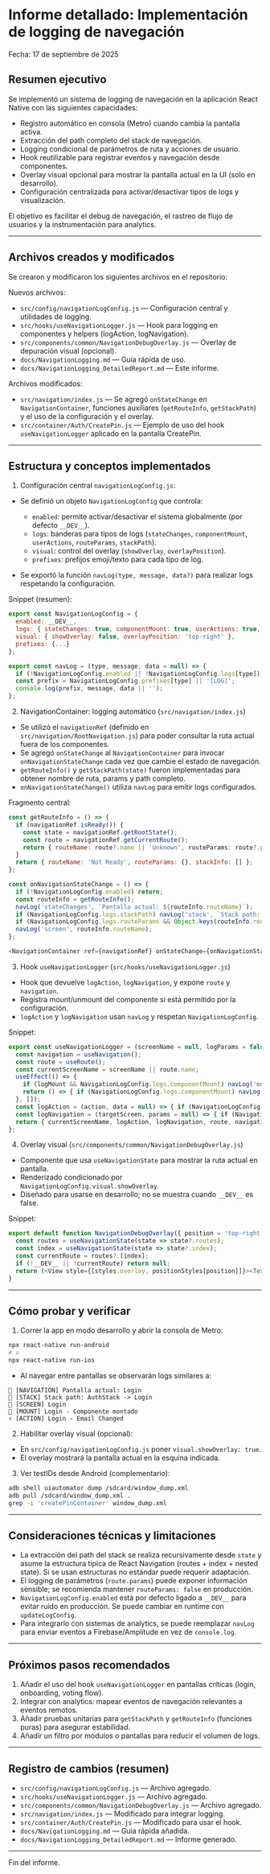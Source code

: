 # Informe detallado: Implementación de logging de navegación

Fecha: 17 de septiembre de 2025

## Resumen ejecutivo

Se implementó un sistema de logging de navegación en la aplicación React Native con las siguientes capacidades:

- Registro automático en consola (Metro) cuando cambia la pantalla activa.
- Extracción del path completo del stack de navegación.
- Logging condicional de parámetros de ruta y acciones de usuario.
- Hook reutilizable para registrar eventos y navegación desde componentes.
- Overlay visual opcional para mostrar la pantalla actual en la UI (solo en desarrollo).
- Configuración centralizada para activar/desactivar tipos de logs y visualización.

El objetivo es facilitar el debug de navegación, el rastreo de flujo de usuarios y la instrumentación para analytics.

---

## Archivos creados y modificados

Se crearon y modificaron los siguientes archivos en el repositorio:

Nuevos archivos:

- `src/config/navigationLogConfig.js` — Configuración central y utilidades de logging.
- `src/hooks/useNavigationLogger.js` — Hook para logging en componentes y helpers (logAction, logNavigation).
- `src/components/common/NavigationDebugOverlay.js` — Overlay de depuración visual (opcional).
- `docs/NavigationLogging.md` — Guia rápida de uso.
- `docs/NavigationLogging_DetailedReport.md` — Este informe.

Archivos modificados:

- `src/navigation/index.js` — Se agregó `onStateChange` en `NavigationContainer`, funciones auxiliares (`getRouteInfo`, `getStackPath`) y el uso de la configuración y el overlay.
- `src/container/Auth/CreatePin.js` — Ejemplo de uso del hook `useNavigationLogger` aplicado en la pantalla CreatePin.

---

## Estructura y conceptos implementados

1. Configuración central `navigationLogConfig.js`:

- Se definió un objeto `NavigationLogConfig` que controla:
  - `enabled`: permite activar/desactivar el sistema globalmente (por defecto `__DEV__`).
  - `logs`: banderas para tipos de logs (`stateChanges`, `componentMount`, `userActions`, `routeParams`, `stackPath`).
  - `visual`: control del overlay (`showOverlay`, `overlayPosition`).
  - `prefixes`: prefijos emoji/texto para cada tipo de log.

- Se exportó la función `navLog(type, message, data?)` para realizar logs respetando la configuración.

Snippet (resumen):

```javascript
export const NavigationLogConfig = {
  enabled: __DEV__,
  logs: { stateChanges: true, componentMount: true, userActions: true, routeParams: false, stackPath: true },
  visual: { showOverlay: false, overlayPosition: 'top-right' },
  prefixes: {...}
};

export const navLog = (type, message, data = null) => {
  if (!NavigationLogConfig.enabled || !NavigationLogConfig.logs[type]) return;
  const prefix = NavigationLogConfig.prefixes[type] || '[LOG]';
  console.log(prefix, message, data || '');
};
```

2. NavigationContainer: logging automático (`src/navigation/index.js`)

- Se utilizó el `navigationRef` (definido en `src/navigation/RootNavigation.js`) para poder consultar la ruta actual fuera de los componentes.
- Se agregó `onStateChange` al `NavigationContainer` para invocar `onNavigationStateChange` cada vez que cambie el estado de navegación.
- `getRouteInfo()` y `getStackPath(state)` fueron implementadas para obtener nombre de ruta, params y path completo.
- `onNavigationStateChange()` utiliza `navLog` para emitir logs configurados.

Fragmento central:

```javascript
const getRouteInfo = () => {
  if (navigationRef.isReady()) {
    const state = navigationRef.getRootState();
    const route = navigationRef.getCurrentRoute();
    return { routeName: route?.name || 'Unknown', routeParams: route?.params || {}, stackInfo: getStackPath(state) };
  }
  return { routeName: 'Not Ready', routeParams: {}, stackInfo: [] };
};

const onNavigationStateChange = () => {
  if (!NavigationLogConfig.enabled) return;
  const routeInfo = getRouteInfo();
  navLog('stateChanges', `Pantalla actual: ${routeInfo.routeName}`);
  if (NavigationLogConfig.logs.stackPath) navLog('stack', `Stack path: ${routeInfo.stackInfo.join(' -> ')}`);
  if (NavigationLogConfig.logs.routeParams && Object.keys(routeInfo.routeParams).length > 0) navLog('params', `Parámetros: ${routeInfo.routeName}`, routeInfo.routeParams);
  navLog('screen', routeInfo.routeName);
};

<NavigationContainer ref={navigationRef} onStateChange={onNavigationStateChange}> ... </NavigationContainer>
```

3. Hook `useNavigationLogger` (`src/hooks/useNavigationLogger.js`)

- Hook que devuelve `logAction`, `logNavigation`, y expone `route` y `navigation`.
- Registra mount/unmount del componente si está permitido por la configuración.
- `logAction` y `logNavigation` usan `navLog` y respetan `NavigationLogConfig`.

Snippet:

```javascript
export const useNavigationLogger = (screenName = null, logParams = false, logMount = true) => {
  const navigation = useNavigation();
  const route = useRoute();
  const currentScreenName = screenName || route.name;
  useEffect(() => {
    if (logMount && NavigationLogConfig.logs.componentMount) navLog('mount', `${currentScreenName} - Componente montado`);
    return () => { if (NavigationLogConfig.logs.componentMount) navLog('unmount', `${currentScreenName} - Componente desmontado`); };
  }, []);
  const logAction = (action, data = null) => { if (NavigationLogConfig.logs.userActions) navLog('action', `${currentScreenName} - ${action}`, data); };
  const logNavigation = (targetScreen, params = null) => { if (NavigationLogConfig.logs.userActions) navLog('navigate', `${currentScreenName} -> ${targetScreen}`, params); };
  return { currentScreenName, logAction, logNavigation, route, navigation };
};
```

4. Overlay visual (`src/components/common/NavigationDebugOverlay.js`)

- Componente que usa `useNavigationState` para mostrar la ruta actual en pantalla.
- Renderizado condicionado por `NavigationLogConfig.visual.showOverlay`.
- Diseñado para usarse en desarrollo; no se muestra cuando `__DEV__` es false.

Snippet:

```javascript
export default function NavigationDebugOverlay({ position = 'top-right' }) {
  const routes = useNavigationState(state => state?.routes);
  const index = useNavigationState(state => state?.index);
  const currentRoute = routes?.[index];
  if (!__DEV__ || !currentRoute) return null;
  return (<View style={[styles.overlay, positionStyles[position]]}><Text>📱 {currentRoute.name}</Text></View>);
}
```

---

## Cómo probar y verificar

1. Correr la app en modo desarrollo y abrir la consola de Metro:

```bash
npx react-native run-android
# o
npx react-native run-ios
```

- Al navegar entre pantallas se observarán logs similares a:

```
🚀 [NAVIGATION] Pantalla actual: Login
📍 [STACK] Stack path: AuthStack -> Login
📱 [SCREEN] Login
🎯 [MOUNT] Login - Componente montado
⚡ [ACTION] Login - Email Changed
```

2. Habilitar overlay visual (opcional):

- En `src/config/navigationLogConfig.js` poner `visual.showOverlay: true`.
- El overlay mostrará la pantalla actual en la esquina indicada.

3. Ver testIDs desde Android (complementario):

```bash
adb shell uiautomator dump /sdcard/window_dump.xml
adb pull /sdcard/window_dump.xml .
grep -i 'createPinContainer' window_dump.xml
```

---

## Consideraciones técnicas y limitaciones

- La extracción del path del stack se realiza recursivamente desde `state` y asume la estructura típica de React Navigation (routes + index + nested state). Si se usan estructuras no estándar puede requerir adaptación.
- El logging de parámetros (`route.params`) puede exponer información sensible; se recomienda mantener `routeParams: false` en producción.
- `NavigationLogConfig.enabled` está por defecto ligado a `__DEV__` para evitar ruido en producción. Se puede cambiar en runtime con `updateLogConfig`.
- Para integrarlo con sistemas de analytics, se puede reemplazar `navLog` para enviar eventos a Firebase/Amplitude en vez de `console.log`.

---

## Próximos pasos recomendados

1. Añadir el uso del hook `useNavigationLogger` en pantallas críticas (login, onboarding, voting flow).
2. Integrar con analytics: mapear eventos de navegación relevantes a eventos remotos.
3. Añadir pruebas unitarias para `getStackPath` y `getRouteInfo` (funciones puras) para asegurar estabilidad.
4. Añadir un filtro por módulos o pantallas para reducir el volumen de logs.

---

## Registro de cambios (resumen)

- `src/config/navigationLogConfig.js` — Archivo agregado.
- `src/hooks/useNavigationLogger.js` — Archivo agregado.
- `src/components/common/NavigationDebugOverlay.js` — Archivo agregado.
- `src/navigation/index.js` — Modificado para integrar logging.
- `src/container/Auth/CreatePin.js` — Modificado para usar el hook.
- `docs/NavigationLogging.md` — Guia rápida añadida.
- `docs/NavigationLogging_DetailedReport.md` — Informe generado.

---

Fin del informe.
